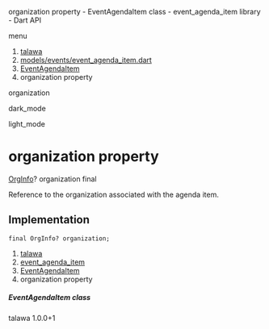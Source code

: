 




organization property - EventAgendaItem class - event\_agenda\_item library - Dart API







menu

1. [talawa](../../index.html)
2. [models/events/event\_agenda\_item.dart](../../models_events_event_agenda_item/models_events_event_agenda_item-library.html)
3. [EventAgendaItem](../../models_events_event_agenda_item/EventAgendaItem-class.html)
4. organization property

organization


dark\_mode

light\_mode




# organization property


[OrgInfo](../../models_organization_org_info/OrgInfo-class.html)?
organization
final

Reference to the organization associated with the agenda item.


## Implementation

```
final OrgInfo? organization;
```

 


1. [talawa](../../index.html)
2. [event\_agenda\_item](../../models_events_event_agenda_item/models_events_event_agenda_item-library.html)
3. [EventAgendaItem](../../models_events_event_agenda_item/EventAgendaItem-class.html)
4. organization property

##### EventAgendaItem class





talawa
1.0.0+1






